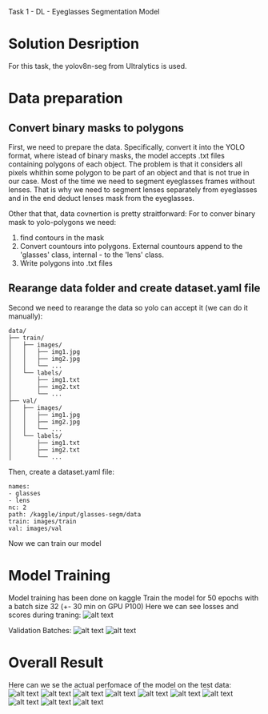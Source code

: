 Task 1 - DL - Eyeglasses Segmentation Model

# Solution Desription
For this task, the yolov8n-seg from Ultralytics is used.


# Data preparation

## Convert binary masks to polygons
First, we need to prepare the data. Specifically, convert it into the YOLO format, where istead of binary masks, the model accepts .txt files containing polygons of each object. The problem is that it considers all pixels whithin some polygon to be part of an object and that is not true in our case. Most of the time we need to segment eyeglasses frames without lenses. That is why we need to segment lenses separately from eyeglasses and in the end deduct lenses mask from the eyeglasses.

Other that that, data covnertion is pretty straitforward:
For to conver binary mask to yolo-polygons we need:
1. find contours in the mask
2. Convert countours into polygons. External countours append to the 'glasses' class, internal - to the 'lens' class.
3. Write polygons into .txt files

## Rearange data folder and create dataset.yaml file
Second we need to rearange the data so yolo can accept it (we can do it manually):
```
data/
├── train/
│   ├── images/
│   │   ├── img1.jpg
│   │   ├── img2.jpg
│   │   └── ...
│   └── labels/
│       ├── img1.txt
│       ├── img2.txt
│       └── ...
├── val/
│   ├── images/
│   │   ├── img1.jpg
│   │   ├── img2.jpg
│   │   └── ...
│   └── labels/
│       ├── img1.txt
│       ├── img2.txt
│       └── ...
```
Then, create a dataset.yaml file:
```
names:
- glasses
- lens
nc: 2
path: /kaggle/input/glasses-segm/data
train: images/train
val: images/val
```

Now we can train our model


# Model Training
Model training has been done on kaggle
Train the model for 50 epochs with a batch size 32 (+- 30 min on GPU P100)
Here we can see losses and scores during traning:
![alt text](https://github.com/dnsshplk/Task1_int/blob/main/run/results.png)

Validation Batches:
![alt text](https://github.com/dnsshplk/Task1_int/blob/main/run/results.png)
![alt text](https://github.com/dnsshplk/Task1_int/blob/main/run/results.png)


# Overall Result
Here can we se the actual perfomace of the model on the test data:
![alt text](https://github.com/dnsshplk/Task1_int/blob/main/test/masks_model/58080_3_generated_0_00001_.png_mask.png)
![alt text](https://github.com/dnsshplk/Task1_int/blob/main/test/masks_model/58162_2_generated_0_00001_.png_mask.png)
![alt text](https://github.com/dnsshplk/Task1_int/blob/main/test/masks_model/58196_0_generated_0_00001_.png_mask.png)
![alt text](https://github.com/dnsshplk/Task1_int/blob/main/test/masks_model/58208_1_generated_0_00001_.png_mask.png)
![alt text](https://github.com/dnsshplk/Task1_int/blob/main/test/masks_model/58212_0_generated_1_00001_.png_mask.png)
![alt text](https://github.com/dnsshplk/Task1_int/blob/main/test/masks_model/58219_1_generated_0_00001_.png_mask.png)
![alt text](https://github.com/dnsshplk/Task1_int/blob/main/test/masks_model/58223_0_generated_0_00001_.png_mask.png)
![alt text](https://github.com/dnsshplk/Task1_int/blob/main/test/masks_model/58234_0_generated_0_00001_.png_mask.png)
![alt text](https://github.com/dnsshplk/Task1_int/blob/main/test/masks_model/58258_0_generated_0_00001_.png_mask.png)
![alt text](https://github.com/dnsshplk/Task1_int/blob/main/test/masks_model/58277_1_generated_0_00001_.png_mask.png)